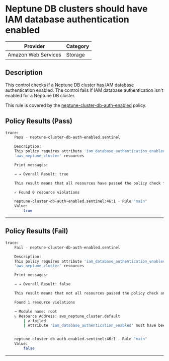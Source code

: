 #  Neptune DB clusters should have IAM database authentication enabled

| Provider            | Category                    |
|---------------------|-----------------------------|
| Amazon Web Services | Storage                     |

## Description

This control checks if a Neptune DB cluster has IAM database authentication enabled. The control fails if IAM database authentication isn't enabled for a Neptune DB cluster.

This rule is covered by the [neptune-cluster-db-auth-enabled](../../policies/neptune/neptune-cluster-db-auth-enabled.sentinel) policy.

## Policy Results (Pass)
```bash
trace:
    Pass - neptune-cluster-db-auth-enabled.sentinel

    Description:
    This policy requires attribute 'iam_database_authentication_enabled' to be set to true for
    'aws_neptune_cluster' resources

    Print messages:

    → → Overall Result: true

    This result means that all resources have passed the policy check for the policy neptune-cluster-db-auth-enabled.

    ✓ Found 0 resource violations

    neptune-cluster-db-auth-enabled.sentinel:46:1 - Rule "main"
    Value:
        true
```

---

## Policy Results (Fail)
```bash
trace:
    Fail - neptune-cluster-db-auth-enabled.sentinel

    Description:
    This policy requires attribute 'iam_database_authentication_enabled' to be set to true for
    'aws_neptune_cluster' resources

    Print messages:

    → → Overall Result: false

    This result means that not all resources passed the policy check and the protected behavior is not allowed for the policy neptune-cluster-db-auth-enabled.

    Found 1 resource violations

    → Module name: root
    ↳ Resource Address: aws_neptune_cluster.default
        | ✗ failed
        | Attribute 'iam_database_authentication_enabled' must have been set to true for 'aws_neptune_cluster' resources.Refer to https://docs.aws.amazon.com/securityhub/latest/userguide/neptune-controls.html#neptune-7 for more details.


    neptune-cluster-db-auth-enabled.sentinel:46:1 - Rule "main"
    Value:
        false
```

---